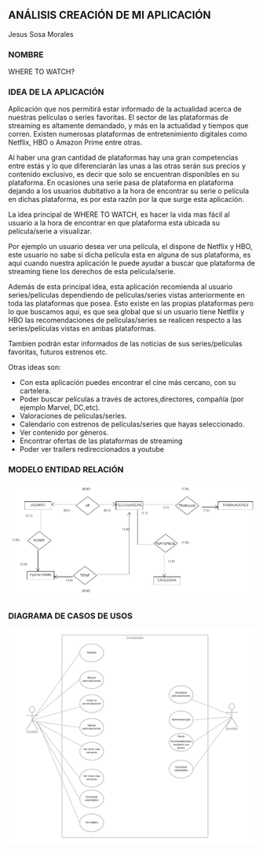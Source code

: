 ## ANÁLISIS CREACIÓN DE MI APLICACIÓN

Jesus Sosa Morales

### NOMBRE

WHERE TO WATCH?


### IDEA DE LA APLICACIÓN



Aplicación que nos permitirá estar informado de la actualidad acerca de nuestras películas o series favoritas. El sector de las plataformas de streaming es
altamente demandado, y más en la actualidad y tiempos que corren. Existen numerosas plataformas de entretenimiento digitales como Netflix, HBO o Amazon Prime
entre otras.


Al haber una gran cantidad de plataformas hay una gran competencias entre estás y lo que diferenciarán las unas a las otras serán sus precios y contenido exclusivo,
es decir que solo se encuentran disponibles en su plataforma. En ocasiones una serie pasa de plataforma en plataforma dejando a los usuarios dubitativo a la hora de
encontrar su serie o película en dichas plataforma, es por esta razón por la que surge esta aplicación.


La idea principal de WHERE TO WATCH, es hacer la vida mas fácil al usuario a la hora de encontrar en que plataforma esta ubicada su película/serie a visualizar.

Por ejemplo un usuario desea ver una película, el dispone de Netflix y HBO, este usuario no sabe si dicha película esta en alguna de sus plataforma, es aqui cuando 
nuestra aplicación le puede ayudar a buscar que plataforma de streaming tiene los derechos de esta película/serie.

Además de esta principal idea, esta aplicación recomienda al usuario series/películas dependiendo de películas/series vistas anteriormente en toda las plataformas
que posea. Esto existe en las propias plataformas pero lo que buscamos aqui, es que sea global que si un usuario tiene Netflix y HBO las recomendaciones de 
películas/series se realicen respecto a las series/películas vistas en ambas plataformas.

Tambien podrán estar informados de las noticias de sus series/películas favoritas, futuros estrenos etc.

Otras ideas son: 

<ul>
    <li>Con esta aplicación puedes encontrar el cine más cercano, con su cartelera.</li>
    <li>Poder buscar películas a través de actores,directores, compañía (por ejemplo Marvel, DC,etc).</li>
    <li>Valoraciones de películas/series.</li>
    <li>Calendario con estrenos de películas/series que hayas seleccionado.</li>
    <li>Ver contenido por géneros.</li>
    <li>Encontrar ofertas de las plataformas de streaming</li>
    <li>Poder ver trailers redireccionados a youtube</li>
</ul>


### MODELO ENTIDAD RELACIÓN



<img src="https://raw.githubusercontent.com/JesusSosaMorales/PGL_Jesus/master/EntidadRelacion.png">



### DIAGRAMA DE CASOS DE USOS

<img src="https://raw.githubusercontent.com/JesusSosaMorales/PGL_Jesus/master/UsosdeCaso.png">





